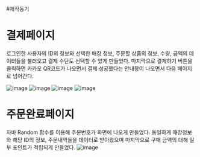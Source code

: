 #제작동기

# 결제페이지
로그인한 사용자의 ID의 정보와 선택한 매장 정보, 주문할 상품의 정보, 수량, 금액의 데이터들을 
불러오고 결제 수단도 선택할 수 있게 만들었다.
마지막으로 결제하기 버튼을 클릭하면 카카오 QR코드가 나오면서 결제 성공했다는 안내창이 나오면서 다음 페이지로 넘어간다.

![image](https://github.com/jiyooya/TIM/assets/127083635/6f358b01-156c-44e4-a139-acbdb5871597)
![image](https://github.com/jiyooya/TIM/assets/127083635/63fecc1f-72cb-41e6-a580-78464292fa4e)
![image](https://github.com/jiyooya/TIM/assets/127083635/95939e21-7061-4800-828d-f6c4337a830d)
![image](https://github.com/jiyooya/TIM/assets/127083635/08c37308-03d8-4be0-a2ba-01cf6a817540)

# 주문완료페이지
자바 Random 함수를 이용해 주문번호가 화면에 나오게 만들었다.
동일하게 매장정보와 해당 ID의 정보, 주문내역들을 데이터로 받아왔으며
마지막으로 구매 금액의 대해 일부 포인트가 적립되게 만들었다.
![image](https://github.com/jiyooya/TIM/assets/127083635/56bca965-9b82-4e22-aa20-9c8c73aec34c)

